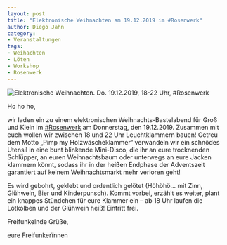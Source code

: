 ```yaml
---
layout: post
title: "Elektronische Weihnachten am 19.12.2019 im #Rosenwerk"
author: Diego Jahn
category:
- Veranstaltungen
tags:
- Weihachten
- Löten
- Workshop
- Rosenwerk
---
```

<img src="{{ site.url }}{{ site.baseurl }}/downloads/2019-12-12_Elektronische Weihnachten_FFDD.gif" alt="Elektronische Weihnachten. Do. 19.12.2019, 18-22 Uhr, #Rosenwerk" />

Ho ho ho,

wir laden ein zu einem elektronischen Weihnachts-Bastelabend für Groß und Klein im [#Rosenwerk](https://konglomerat.org/kontakt.html) am Donnerstag, den 19.12.2019. Zusammen mit euch wollen wir zwischen 18 und 22 Uhr Leuchtklammern bauen! Getreu dem Motto „Pimp my Holzwäscheklammer“ verwandeln wir ein schnödes Utensil in eine bunt blinkende Mini-Disco, die ihr an eure trocknenden Schlüpper, an euren Weihnachtsbaum oder unterwegs an eure Jacken klammern könnt, sodass ihr in der heißen Endphase der Adventszeit garantiert auf keinem Weihnachtsmarkt mehr verloren geht!

Es wird gebohrt, geklebt und ordentlich gelötet (Höhöhö... mit Zinn, Glühwein, Bier und Kinderpunsch). Kommt vorbei, erzählt es weiter, plant ein knappes Stündchen für eure Klammer ein – ab 18 Uhr laufen die Lötkolben und der Glühwein heiß! Eintritt frei.


Freifunkelnde Grüße,

eure Freifunkerïnnen
